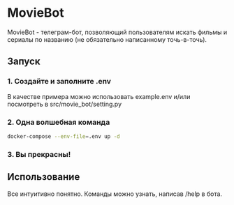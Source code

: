 # MovieBot
MovieBot - телеграм-бот, позволяющий пользователям искать фильмы и сериалы по названию (не обязательно написанному точь-в-точь).

## Запуск
### 1. Создайте и заполните .env
В качестве примера можно использовать example.env и/или посмотреть в src/movie_bot/setting.py
### 2. Одна волшебная команда
```bash
docker-compose --env-file=.env up -d
```
### 3.  Вы прекрасны!

## Использование
Все интуитивно понятно. Команды можно узнать, написав /help в бота.
